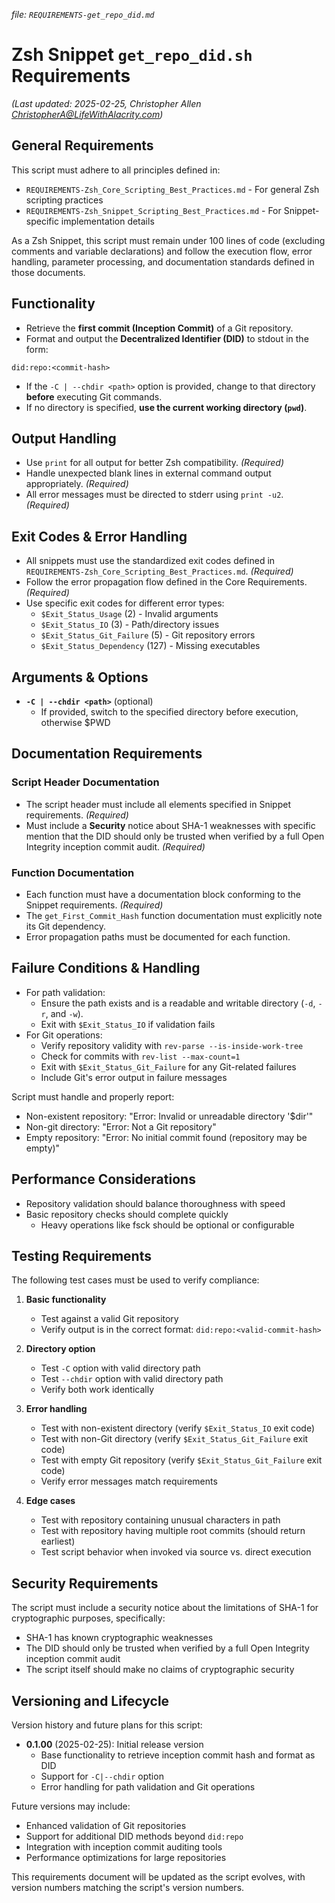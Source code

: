 _file: `REQUIREMENTS-get_repo_did.md`_

# Zsh Snippet `get_repo_did.sh` Requirements
_(Last updated: 2025-02-25, Christopher Allen <ChristopherA@LifeWithAlacrity.com>)_

## General Requirements

This script must adhere to all principles defined in:
- `REQUIREMENTS-Zsh_Core_Scripting_Best_Practices.md` - For general Zsh scripting practices
- `REQUIREMENTS-Zsh_Snippet_Scripting_Best_Practices.md` - For Snippet-specific implementation details

As a Zsh Snippet, this script must remain under 100 lines of code (excluding comments and variable declarations) and follow the execution flow, error handling, parameter processing, and documentation standards defined in those documents.

## Functionality
- Retrieve the **first commit (Inception Commit)** of a Git repository.
- Format and output the **Decentralized Identifier (DID)** to stdout in the form:
```
did:repo:<commit-hash>
```
- If the `-C | --chdir <path>` option is provided, change to that directory **before** executing Git commands.
- If no directory is specified, **use the current working directory (`pwd`)**.

## Output Handling
- Use `print` for all output for better Zsh compatibility. *(Required)*
- Handle unexpected blank lines in external command output appropriately. *(Required)*
- All error messages must be directed to stderr using `print -u2`. *(Required)*

## Exit Codes & Error Handling
- All snippets must use the standardized exit codes defined in `REQUIREMENTS-Zsh_Core_Scripting_Best_Practices.md`. *(Required)*
- Follow the error propagation flow defined in the Core Requirements. *(Required)*
- Use specific exit codes for different error types:
  - `$Exit_Status_Usage` (2) - Invalid arguments
  - `$Exit_Status_IO` (3) - Path/directory issues
  - `$Exit_Status_Git_Failure` (5) - Git repository errors
  - `$Exit_Status_Dependency` (127) - Missing executables

## Arguments & Options
- **`-C | --chdir <path>`** (optional)  
  - If provided, switch to the specified directory before execution, otherwise $PWD

## Documentation Requirements

### Script Header Documentation
- The script header must include all elements specified in Snippet requirements. *(Required)*
- Must include a **Security** notice about SHA-1 weaknesses with specific mention that the DID should only be trusted when verified by a full Open Integrity inception commit audit. *(Required)*

### Function Documentation
- Each function must have a documentation block conforming to the Snippet requirements. *(Required)*
- The `get_First_Commit_Hash` function documentation must explicitly note its Git dependency.
- Error propagation paths must be documented for each function.

## Failure Conditions & Handling
- For path validation:
  - Ensure the path exists and is a readable and writable directory (`-d`, `-r`, and `-w`).
  - Exit with `$Exit_Status_IO` if validation fails
- For Git operations:
  - Verify repository validity with `rev-parse --is-inside-work-tree`
  - Check for commits with `rev-list --max-count=1`
  - Exit with `$Exit_Status_Git_Failure` for any Git-related failures
  - Include Git's error output in failure messages

Script must handle and properly report:
- Non-existent repository: "Error: Invalid or unreadable directory '$dir'"
- Non-git directory: "Error: Not a Git repository"
- Empty repository: "Error: No initial commit found (repository may be empty)"

## Performance Considerations
- Repository validation should balance thoroughness with speed
- Basic repository checks should complete quickly
  - Heavy operations like fsck should be optional or configurable

## Testing Requirements

The following test cases must be used to verify compliance:

1. **Basic functionality**
   - Test against a valid Git repository
   - Verify output is in the correct format: `did:repo:<valid-commit-hash>`

2. **Directory option**
   - Test `-C` option with valid directory path
   - Test `--chdir` option with valid directory path
   - Verify both work identically

3. **Error handling**
   - Test with non-existent directory (verify `$Exit_Status_IO` exit code)
   - Test with non-Git directory (verify `$Exit_Status_Git_Failure` exit code)
   - Test with empty Git repository (verify `$Exit_Status_Git_Failure` exit code)
   - Verify error messages match requirements

4. **Edge cases**
   - Test with repository containing unusual characters in path
   - Test with repository having multiple root commits (should return earliest)
   - Test script behavior when invoked via source vs. direct execution

## Security Requirements

The script must include a security notice about the limitations of SHA-1 for cryptographic purposes, specifically:
- SHA-1 has known cryptographic weaknesses
- The DID should only be trusted when verified by a full Open Integrity inception commit audit
- The script itself should make no claims of cryptographic security

## Versioning and Lifecycle

Version history and future plans for this script:

- **0.1.00** (2025-02-25): Initial release version
  - Base functionality to retrieve inception commit hash and format as DID
  - Support for `-C|--chdir` option
  - Error handling for path validation and Git operations

Future versions may include:
- Enhanced validation of Git repositories
- Support for additional DID methods beyond `did:repo`
- Integration with inception commit auditing tools
- Performance optimizations for large repositories

This requirements document will be updated as the script evolves, with version numbers matching the script's version numbers.
